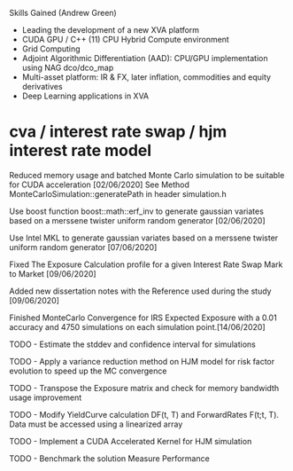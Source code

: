 Skills Gained (Andrew Green)

* Leading the development of a new XVA platform
* CUDA GPU / C++ (11) CPU Hybrid Compute environment
* Grid Computing
* Adjoint Algorithmic Differentiation (AAD): CPU/GPU implementation using NAG dco/dco_map
* Multi-asset platform: IR & FX, later inflation, commodities and equity derivatives
* Deep Learning applications in XVA

# cva / interest rate swap / hjm interest rate model

Reduced memory usage and batched Monte Carlo simulation to be suitable for CUDA acceleration [02/06/2020]
See Method MonteCarloSimulation::generatePath in header simulation.h
       
Use boost function boost::math::erf_inv to generate gaussian variates based on a merssene twister uniform random generator [02/06/2020]

Use Intel MKL to generate gaussian variates based on a merssene twister uniform random generator [07/06/2020]

Fixed The Exposure Calculation profile for a given Interest Rate Swap Mark to Market [09/06/2020]

Added new dissertation notes with the Reference used during the study [09/06/2020]

Finished MonteCarlo Convergence for IRS Expected Exposure with a 0.01 accuracy and 4750 simulations on each simulation point.[14/06/2020]

TODO - Estimate the stddev and confidence interval for simulations

TODO - Apply a variance reduction method on HJM model for risk factor evolution to speed up the MC convergence

TODO - Transpose the Exposure matrix and check for memory bandwidth usage improvement

TODO - Modify YieldCurve calculation DF(t, T) and ForwardRates F(t;t, T). Data must be accessed using a linearized array 

TODO - Implement a CUDA Accelerated Kernel for HJM simulation

TODO - Benchmark the solution Measure Performance


